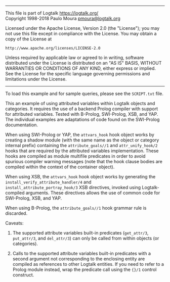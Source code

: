 ________________________________________________________________________

This file is part of Logtalk <https://logtalk.org/>  
Copyright 1998-2018 Paulo Moura <pmoura@logtalk.org>

Licensed under the Apache License, Version 2.0 (the "License");
you may not use this file except in compliance with the License.
You may obtain a copy of the License at

    http://www.apache.org/licenses/LICENSE-2.0

Unless required by applicable law or agreed to in writing, software
distributed under the License is distributed on an "AS IS" BASIS,
WITHOUT WARRANTIES OR CONDITIONS OF ANY KIND, either express or implied.
See the License for the specific language governing permissions and
limitations under the License.
________________________________________________________________________


To load this example and for sample queries, please see the `SCRIPT.txt`
file.

This an example of using attributed variables within Logtalk objects and
categories. It requires the use of a backend Prolog compiler with support
for attributed variables. Tested with B-Prolog, SWI-Prolog, XSB, and YAP.
The individual examples are adaptations of code found on the SWI-Prolog
documentation.

When using SWI-Prolog or YAP, the `attvars_hook` hook object works by
creating a shadow module (with the same name as the object or category
internal prefix) containing the `attribute_goals//1` and `attr_unify_hook/2`
hooks that are required by the attributed variables implementation. These
hooks are compiled as module multifile predicates in order to avoid spurious
compiler warning messages (note that the hook clause bodies are compiled
within the context of the container object).

When using XSB, the `attvars_hook` hook object works by generating the
`install_verify_attribute_handler/4` and `install_attribute_portray_hook/3`
XSB directives, invoked using Logtalk-compiled arguments. These directives
allows the use of common code for SWI-Prolog, XSB, and YAP.

When using B-Prolog, the `attribute_goals//1` hook grammar rule is discarded.

Caveats:

1. The supported attribute variables built-in predicates (`get_attr/3`,
`put_attr/3`, and `del_attr/3`) can only be called from within objects (or
categories).

2. Calls to the supported attribute variables built-in predicates with a
second argument not corresponding to the enclosing entity are compiled as
references to other Logtalk entities. If you need to refer to a Prolog
module instead, wrap the predicate call using the `{}/1` control construct.
